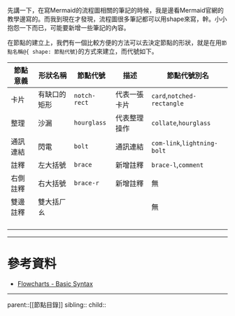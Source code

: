 先講一下，在寫Mermaid的流程圖相關的筆記的時候，我是邊看Mermaid官網的教學邊寫的。而我到現在才發現，流程圖很多筆記都可以用shape來寫，幹。小小抱怨一下而已，可能要新增一些筆記的內容。

在節點的建立上，我們有一個比較方便的方法可以去決定節點的形狀，就是在用`節點名稱@{ shape: 節點代號}`的方式來建立，而代號如下。


| 節點意義 | 形狀名稱   | 節點代號         | 描述     | 節點代號別名                      |
| ---- | ------ | ------------ | ------ | --------------------------- |
| 卡片   | 有缺口的矩形 | `notch-rect` | 代表一張卡片 | `card`,`notched-rectangle`  |
| 整理   | 沙漏     | `hourglass`  | 代表整理操作 | `collate`,`hourglass`       |
| 通訊連結 | 閃電     | `bolt`       | 通訊連結   | `com-link`,`lightning-bolt` |
| 註釋   | 左大括號   | `brace`      | 新增註釋   | `brace-l`,`comment`         |
| 右側註釋 | 右大括號   | `brace-r`    | 新增註釋   | 無                           |
| 雙邊註釋 | 雙大括ㄏㄠ  |              |        | 無                           |
|      |        |              |        |                             |
|      |        |              |        |                             |
|      |        |              |        |                             |
|      |        |              |        |                             |

- - -
# 參考資料
- [Flowcharts - Basic Syntax](https://mermaid.js.org/syntax/flowchart.html)
- - -
parent::[[節點目錄]]
sibling::
child::